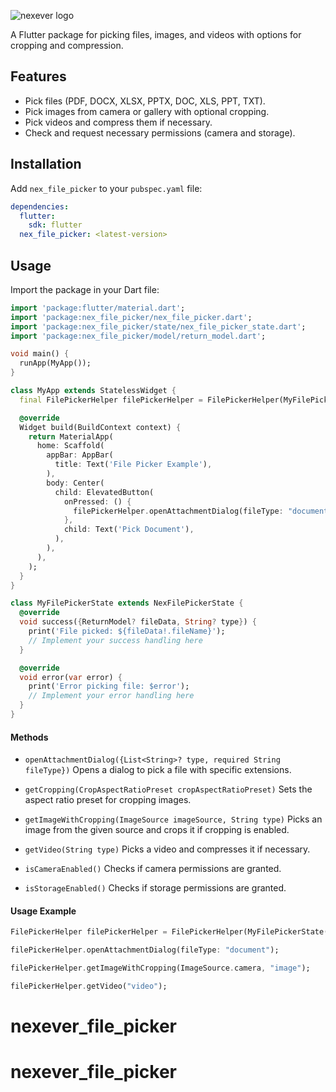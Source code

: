 
![nexever logo](https://nexever.com/images/logo2.png)

A Flutter package for picking files, images, and videos with options for cropping and compression.

## Features

- Pick files (PDF, DOCX, XLSX, PPTX, DOC, XLS, PPT, TXT).
- Pick images from camera or gallery with optional cropping.
- Pick videos and compress them if necessary.
- Check and request necessary permissions (camera and storage).

## Installation

Add `nex_file_picker` to your `pubspec.yaml` file:

```yaml
dependencies:
  flutter:
    sdk: flutter
  nex_file_picker: <latest-version>
```

## Usage

Import the package in your Dart file:

```dart
import 'package:flutter/material.dart';
import 'package:nex_file_picker/nex_file_picker.dart';
import 'package:nex_file_picker/state/nex_file_picker_state.dart';
import 'package:nex_file_picker/model/return_model.dart';

void main() {
  runApp(MyApp());
}

class MyApp extends StatelessWidget {
  final FilePickerHelper filePickerHelper = FilePickerHelper(MyFilePickerState());

  @override
  Widget build(BuildContext context) {
    return MaterialApp(
      home: Scaffold(
        appBar: AppBar(
          title: Text('File Picker Example'),
        ),
        body: Center(
          child: ElevatedButton(
            onPressed: () {
              filePickerHelper.openAttachmentDialog(fileType: "document");
            },
            child: Text('Pick Document'),
          ),
        ),
      ),
    );
  }
}

class MyFilePickerState extends NexFilePickerState {
  @override
  void success({ReturnModel? fileData, String? type}) {
    print('File picked: ${fileData!.fileName}');
    // Implement your success handling here
  }

  @override
  void error(var error) {
    print('Error picking file: $error');
    // Implement your error handling here
  }
}
```


#### Methods

- `openAttachmentDialog({List<String>? type, required String fileType})`
  Opens a dialog to pick a file with specific extensions.

- `getCropping(CropAspectRatioPreset cropAspectRatioPreset)`
  Sets the aspect ratio preset for cropping images.

- `getImageWithCropping(ImageSource imageSource, String type)`
  Picks an image from the given source and crops it if cropping is enabled.

- `getVideo(String type)`
  Picks a video and compresses it if necessary.

- `isCameraEnabled()`
  Checks if camera permissions are granted.

- `isStorageEnabled()`
  Checks if storage permissions are granted.

#### Usage Example

```dart
FilePickerHelper filePickerHelper = FilePickerHelper(MyFilePickerState());

filePickerHelper.openAttachmentDialog(fileType: "document");

filePickerHelper.getImageWithCropping(ImageSource.camera, "image");

filePickerHelper.getVideo("video");
```

# nexever_file_picker
# nexever_file_picker
